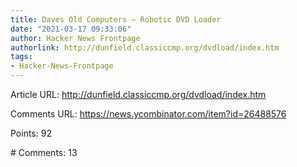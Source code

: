 ```yaml
---
title: Daves Old Computers – Robotic DVD Loader
date: "2021-03-17 09:33:06"
author: Hacker News Frontpage
authorlink: http://dunfield.classiccmp.org/dvdload/index.htm
tags:
- Hacker-News-Frontpage
---
```


<p>Article URL: <a href="http://dunfield.classiccmp.org/dvdload/index.htm">http://dunfield.classiccmp.org/dvdload/index.htm</a></p>
<p>Comments URL: <a href="https://news.ycombinator.com/item?id=26488576">https://news.ycombinator.com/item?id=26488576</a></p>
<p>Points: 92</p>
<p># Comments: 13</p>
